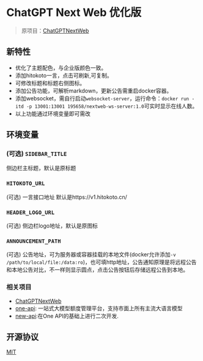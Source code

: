 # ChatGPT Next Web 优化版
> 原项目：[ChatGPTNextWeb](https://github.com/ChatGPTNextWeb/ChatGPT-Next-Web)
## 新特性
* 优化了主题配色，与企业版颜色一致。
* 添加hitokoto一言，点击可刷新,可复制。
* 可修改标题和标题右侧图标。
* 添加公告功能，可解析markdown，更新公告需重启docker容器。
* 添加websocket，需自行启动`websocket-server`，运行命令：`docker run -itd -p 13001:13001 195658/nextweb-ws-server:1.0`可实时显示在线人数。
* 以上功能通过环境变量即可需改
## 环境变量
### (可选) `SIDEBAR_TITLE`
侧边栏主标题，默认是原标题
### `HITOKOTO_URL`
(可选) 一言接口地址
默认是https://v1.hitokoto.cn/
### `HEADER_LOGO_URL`
(可选) 侧边栏logo地址，默认是原图标
### `ANNOUNCEMENT_PATH`
(可选) 公告地址，可为服务器或容器挂载的本地文件(docker允许添加`-v /path/to/local/file:/data:ro`)，也可填http地址，公告通知原理是将远程公告和本地公告对比，不一样则显示圆点，点击公告按钮后存储远程公告到本地。

### 相关项目
- [ChatGPTNextWeb](https://github.com/ChatGPTNextWeb/ChatGPT-Next-Web)
- [one-api](https://github.com/songquanpeng/one-api): 一站式大模型额度管理平台，支持市面上所有主流大语言模型
- [new-api](https://github.com/Calcium-Ion/new-api):在One API的基础上进行二次开发.
## 开源协议
[MIT](https://opensource.org/license/mit/)
